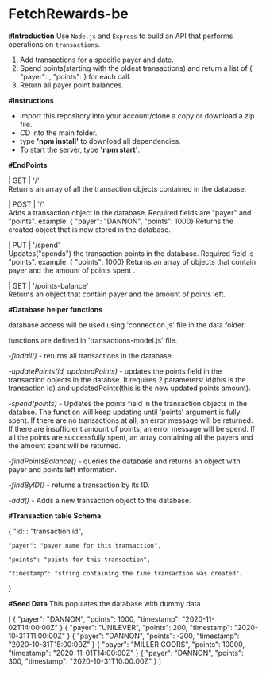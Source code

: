# FetchRewards-be

**#Introduction**
Use `Node.js` and `Express` to build an API that performs operations on `transactions`.

1) Add transactions for a specific payer and date.
2) Spend points(starting with the oldest transactions) and return a list of { "payer": <string>, "points": <integer> } for each call.
3) Return all payer point balances.

**#Instructions**
- import this repository into your account/clone a copy or download a zip file.
- CD into the main folder.
- type **'npm install'** to download all dependencies.
- To start the server, type **'npm start'**.



**#EndPoints**

| GET    | '/'             
Returns an array of all the transaction objects contained in the database.    

| POST    | '/'             
Adds a transaction object in the database. Required fields are "payer" and "points". 
example: { "payer": "DANNON", "points": 1000}
Returns the created object that is now stored in the database.

| PUT    | '/spend'             
Updates("spends") the transaction points in the database. Required field is "points". 
example: { "points": 1000}
Returns an array of objects that contain payer and the amount of points spent .

| GET    | '/points-balance'             
Returns an object that contain payer and the amount of points left.

**#Database helper functions**

database access will be used using 'connection.js' file in the data folder.

functions are defined in 'transactions-model.js' file.

-*findall()* - returns all transactions in the database.

-*updatePoints(id, updatedPoints)* - updates the points field in the transaction objects in the databse.
It requires 2 parameters: id(this is the transaction id) and updatedPoints(this is the new updated points amount).

-*spend(points)* - Updates the points field in the transaction objects in the databse. The function will keep updating
until 'points' argument is fully spent. If there are no transactions at all, an error message will be returned.
If there are insufficient amount of points, an error message will be spend. If all the points are successfully spent,
an array containing all the payers and the amount spent will be returned.

-*findPointsBalance()* - queries the database and returns an object with payer and points left information.

-*findByID()* - returns a transaction by its ID.

-*add()* - Adds a new transaction object to the database.


**#Transaction table Schema**

{
    "id: : "transaction id",
    
    "payer": "payer name for this transaction",
    
    "points": "points for this transaction",
    
    "timestamp": "string containing the time transaction was created",
}


**#Seed Data**
This populates the database with dummy data

[
        { "payer": "DANNON", "points": 1000, "timestamp": "2020-11-02T14:00:00Z" }
        { "payer": "UNILEVER", "points": 200, "timestamp": "2020-10-31T11:00:00Z" }
        { "payer": "DANNON", "points": -200, "timestamp": "2020-10-31T15:00:00Z" }
        { "payer": "MILLER COORS", "points": 10000, "timestamp": "2020-11-01T14:00:00Z" }
        { "payer": "DANNON", "points": 300, "timestamp": "2020-10-31T10:00:00Z" }
]












